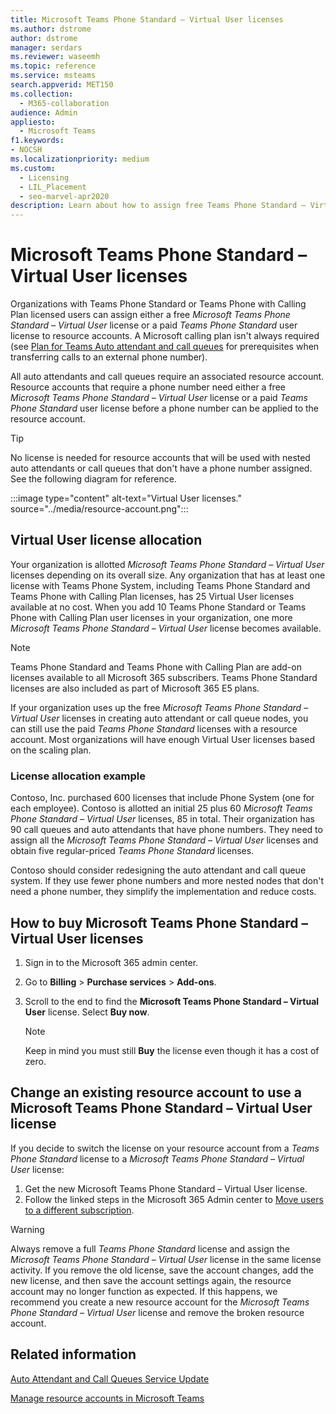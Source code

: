 ```yaml
---
title: Microsoft Teams Phone Standard – Virtual User licenses
ms.author: dstrome
author: dstrome
manager: serdars
ms.reviewer: waseemh
ms.topic: reference
ms.service: msteams
search.appverid: MET150
ms.collection: 
  - M365-collaboration
audience: Admin
appliesto: 
  - Microsoft Teams
f1.keywords:
- NOCSH
ms.localizationpriority: medium
ms.custom: 
  - Licensing
  - LIL_Placement
  - seo-marvel-apr2020
description: Learn about how to assign free Teams Phone Standard – Virtual User licenses or a paid Teams Phone Standard user licenses to resource accounts in your organization.
---
```


# Microsoft Teams Phone Standard – Virtual User licenses

Organizations with Teams Phone Standard or Teams Phone with Calling Plan licensed users can assign either a free *Microsoft Teams Phone Standard – Virtual User* license or a paid *Teams Phone Standard* user license to resource accounts. A Microsoft calling plan isn't always required (see [Plan for Teams Auto attendant and call queues](../plan-auto-attendant-call-queue.md#prerequisites) for prerequisites when transferring calls to an external phone number).

All auto attendants and call queues require an associated resource account. Resource accounts that require a phone number need either a free *Microsoft Teams Phone Standard – Virtual User* license or a paid *Teams Phone Standard* user license before a phone number can be applied to the resource account.

> [!TIP]
> No license is needed for resource accounts that will be used with nested auto attendants or call queues that don't have a phone number assigned. See the following diagram for reference.

:::image type="content" alt-text="Virtual User licenses." source="../media/resource-account.png":::

## Virtual User license allocation

Your organization is allotted *Microsoft Teams Phone Standard – Virtual User* licenses depending on its overall size. Any organization that has at least one license with Teams Phone System, including Teams Phone Standard and Teams Phone with Calling Plan licenses, has 25 Virtual User licenses available at no cost. When you add 10 Teams Phone Standard or Teams Phone with Calling Plan user licenses in your organization, one more *Microsoft Teams Phone Standard – Virtual User* license becomes available.

> [!NOTE]
> Teams Phone Standard and Teams Phone with Calling Plan are add-on licenses available to all Microsoft 365 subscribers. Teams Phone Standard licenses are also included as part of Microsoft 365 E5 plans.

If your organization uses up the free *Microsoft Teams Phone Standard – Virtual User* licenses in creating auto attendant or call queue nodes, you can still use the paid *Teams Phone Standard* licenses with a resource account. Most organizations will have enough Virtual User licenses based on the scaling plan.

### License allocation example

Contoso, Inc. purchased 600 licenses that include Phone System (one for each employee). Contoso is allotted an initial 25 plus 60 *Microsoft Teams Phone Standard – Virtual User* licenses, 85 in total. Their organization has 90 call queues and auto attendants that have phone numbers. They need to assign all the *Microsoft Teams Phone Standard – Virtual User* licenses and obtain five regular-priced *Teams Phone Standard* licenses.

Contoso should consider redesigning the auto attendant and call queue system. If they use fewer phone numbers and more nested nodes that don't need a phone number, they simplify the implementation and reduce costs.

## How to buy Microsoft Teams Phone Standard – Virtual User licenses

1. Sign in to the Microsoft 365 admin center.
2. Go to **Billing** > **Purchase services** > **Add-ons**.
3. Scroll to the end to find the **Microsoft Teams Phone Standard – Virtual User** license. Select **Buy now**.

   > [!NOTE]
   > Keep in mind you must still **Buy** the license even though it has a cost of zero.

## Change an existing resource account to use a Microsoft Teams Phone Standard – Virtual User license

If you decide to switch the license on your resource account from a *Teams Phone Standard* license to a *Microsoft Teams Phone Standard – Virtual User* license:

1. Get the new Microsoft Teams Phone Standard – Virtual User license.
2. Follow the linked steps in the Microsoft 365 Admin center to [Move users to a different subscription](/microsoft-365/admin/manage/assign-licenses-to-users#move-users-to-a-different-subscription).

> [!WARNING]
> Always remove a full *Teams Phone Standard* license and assign the *Microsoft Teams Phone Standard – Virtual User* license in the same license activity. If you remove the old license, save the account changes, add the new license, and then save the account settings again, the resource account may no longer function as expected. If this happens, we recommend you create a new resource account for the *Microsoft Teams Phone Standard – Virtual User* license and remove the broken resource account.

## Related information

[Auto Attendant and Call Queues Service Update](https://techcommunity.microsoft.com/t5/Microsoft-Teams-Blog/Auto-Attendant-and-Call-Queues-Service-Update/ba-p/564521)

[Manage resource accounts in Microsoft Teams](../manage-resource-accounts.md)
